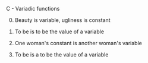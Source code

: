 C - Variadic functions

0. Beauty is variable, ugliness is constant

1. To be is to be the value of a variable

2. One woman's constant is another woman's variable

3. To be is a to be the value of a variable
